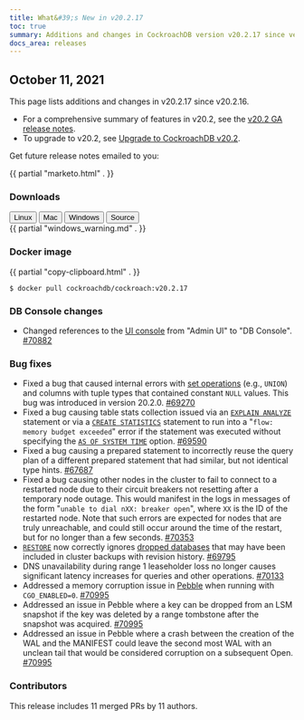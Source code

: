 ```yaml
---
title: What&#39;s New in v20.2.17
toc: true
summary: Additions and changes in CockroachDB version v20.2.17 since version v20.2.16
docs_area: releases 
---
```


## October 11, 2021

This page lists additions and changes in v20.2.17 since v20.2.16.

- For a comprehensive summary of features in v20.2, see the [v20.2 GA release notes](v20.2.0.html).
- To upgrade to v20.2, see [Upgrade to CockroachDB v20.2](../v20.2/upgrade-cockroach-version.html).

Get future release notes emailed to you:

{{ partial "marketo.html" . }}


### Downloads

<div id="os-tabs" class="filters clearfix">
    <a href="https://binaries.cockroachdb.com/cockroach-v20.2.17.linux-amd64.tgz"><button id="linux" class="filter-button" data-scope="linux" data-eventcategory="linux-binary-release-notes">Linux</button></a>
    <a href="https://binaries.cockroachdb.com/cockroach-v20.2.17.darwin-10.9-amd64.tgz"><button id="mac" class="filter-button" data-scope="mac" data-eventcategory="mac-binary-release-notes">Mac</button></a>
    <a href="https://binaries.cockroachdb.com/cockroach-v20.2.17.windows-6.2-amd64.zip"><button id="windows" class="filter-button" data-scope="windows" data-eventcategory="windows-binary-release-notes">Windows</button></a>
    <a href="https://binaries.cockroachdb.com/cockroach-v20.2.17.src.tgz"><button id="source" class="filter-button" data-scope="source" data-eventcategory="source-release-notes">Source</button></a>
</div>

<section class="filter-content" data-scope="windows">
{{ partial "windows_warning.md" . }}
</section>

### Docker image

{{ partial "copy-clipboard.html" . }}
~~~shell
$ docker pull cockroachdb/cockroach:v20.2.17
~~~

### DB Console changes

- Changed references to the [UI console](../v20.2/ui-overview.html) from "Admin UI" to "DB Console". [#70882][#70882]

### Bug fixes

- Fixed a bug that caused internal errors with [set operations](../v20.2/selection-queries.html#set-operations) (e.g., `UNION`) and columns with tuple types that contained constant `NULL` values. This bug was introduced in version 20.2.0. [#69270][#69270]
- Fixed a bug causing table stats collection issued via an [`EXPLAIN ANALYZE`](../v20.2/explain-analyze.html) statement or via a [`CREATE STATISTICS`](../v20.2/create-statistics.html) statement to run into a "`flow: memory budget exceeded`" error if the statement was executed without specifying the [`AS OF SYSTEM TIME`](../v20.2/as-of-system-time.html) option. [#69590][#69590]
- Fixed a bug causing a prepared statement to incorrectly reuse the query plan of a different prepared statement that had similar, but not identical type hints. [#67687][#67687]
- Fixed a bug causing other nodes in the cluster to fail to connect to a restarted node due to their circuit breakers not resetting after a temporary node outage. This would manifest in the logs in messages of the form "`unable to dial nXX: breaker open`", where `XX` is the ID of the restarted node. Note that such errors are expected for nodes that are truly unreachable, and could still occur around the time of the restart, but for no longer than a few seconds. [#70353][#70353]
- [`RESTORE`](../v20.2/restore.html) now correctly ignores [dropped databases](../v20.2/drop-database.html) that may have been included in cluster backups with revision history. [#69795][#69795]
- DNS unavailability during range 1 leaseholder loss no longer causes significant latency increases for queries and other operations. [#70133][#70133]
- Addressed a memory corruption issue in [Pebble](../v20.2/architecture/storage-layer.html#pebble) when running with `CGO_ENABLED=0`. [#70995][#70995]
- Addressed an issue in Pebble where a key can be dropped from an LSM snapshot if the key was deleted by a range tombstone after the snapshot was acquired. [#70995][#70995]
- Addressed an issue in Pebble where a crash between the creation of the WAL and the MANIFEST could leave the second most WAL with an unclean tail that would be considered corruption on a subsequent Open. [#70995][#70995]

### Contributors

This release includes 11 merged PRs by 11 authors.

[#67687]: https://github.com/cockroachdb/cockroach/pull/67687
[#69270]: https://github.com/cockroachdb/cockroach/pull/69270
[#69590]: https://github.com/cockroachdb/cockroach/pull/69590
[#69795]: https://github.com/cockroachdb/cockroach/pull/69795
[#70133]: https://github.com/cockroachdb/cockroach/pull/70133
[#70353]: https://github.com/cockroachdb/cockroach/pull/70353
[#70882]: https://github.com/cockroachdb/cockroach/pull/70882
[#70995]: https://github.com/cockroachdb/cockroach/pull/70995

